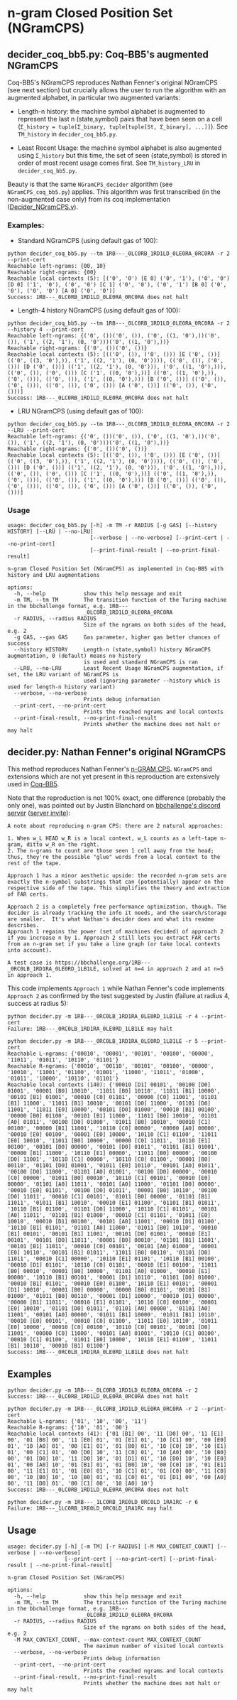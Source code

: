 # n-gram Closed Position Set (NGramCPS)

## decider_coq_bb5.py: Coq-BB5's augmented NGramCPS

Coq-BB5's NGramCPS reproduces Nathan Fenner's original NGramCPS (see next section) but crucially allows the user to run the algorithm with an augmented alphabet, in particular two augmented variants:

- Length-n history: the machine symbol alphabet is augmented to represent the last n (state,symbol) pairs that have been seen on a cell (`Σ_history = tuple[Σ_binary, tuple[tuple[St, Σ_binary], ...]]`). See `TM_history` in `decider_coq_bb5.py`.

- Least Recent Usage: the machine symbol alphabet is also augmented using `Σ_history` but this time, the set of seen (state,symbol) is stored in order of most recent usage comes first. See `TM_history_LRU` in `decider_coq_bb5.py`.

Beauty is that the same `NGramCPS_decider` algorithm (see `NGramCPS_coq_bb5.py`) applies. This algorithm was first transcribed (in the non-augmented case only) from its coq implementation ([Decider_NGramCPS.v](https://github.com/ccz181078/Coq-BB5/CoqBB5/Deciders/Decider_NGramCPS.v)).

### Examples:

- Standard NGramCPS (using default gas of 100):
```
python decider_coq_bb5.py --tm 1RB---_0LC0RB_1RD1LD_0LE0RA_0RC0RA -r 2 --print-cert
Reachable left-ngrams: {00, 10}
Reachable right-ngrams: {00}
Reachable local contexts (5): [('0', '0') [E 0] ('0', '1'), ('0', '0') [D 0] ('1', '0'), ('0', '0') [C 1] ('0', '0'), ('0', '1') [B 0] ('0', '0'), ('0', '0') [A 0] ('0', '0')]
Success: 1RB---_0LC0RB_1RD1LD_0LE0RA_0RC0RA does not halt
```

- Length-4 history NGramCPS (using default gas of 100):
```
python decider_coq_bb5.py --tm 1RB---_0LC0RB_1RD1LD_0LE0RA_0RC0RA -r 2 --history 4 --print-cert
Reachable left-ngrams: {('0', ())('0', ()), ('0', ((1, '0'),))('0', ()), ('1', ((2, '1'), (0, '0')))('0', ((1, '0'),))}
Reachable right-ngrams: {('0', ())('0', ())}
Reachable local contexts (5): [(('0', ()), ('0', ())) [E ('0', ())] (('0', ((3, '0'),)), ('1', ((2, '1'), (0, '0')))), (('0', ()), ('0', ())) [D ('0', ())] (('1', ((2, '1'), (0, '0'))), ('0', ((1, '0'),))), (('0', ()), ('0', ())) [C ('1', ((0, '0'),))] (('0', ((1, '0'),)), ('0', ())), (('0', ()), ('1', ((0, '0'),))) [B ('0', ())] (('0', ()), ('0', ())), (('0', ()), ('0', ())) [A ('0', ())] (('0', ()), ('0', ()))]
Success: 1RB---_0LC0RB_1RD1LD_0LE0RA_0RC0RA does not halt
```

- LRU NGramCPS (using default gas of 100):
```
python decider_coq_bb5.py --tm 1RB---_0LC0RB_1RD1LD_0LE0RA_0RC0RA -r 2 --LRU --print-cert
Reachable left-ngrams: {('0', ())('0', ()), ('0', ((1, '0'),))('0', ()), ('1', ((2, '1'), (0, '0')))('0', ((1, '0'),))}
Reachable right-ngrams: {('0', ())('0', ())}
Reachable local contexts (5): [(('0', ()), ('0', ())) [E ('0', ())] (('0', ((3, '0'),)), ('1', ((2, '1'), (0, '0')))), (('0', ()), ('0', ())) [D ('0', ())] (('1', ((2, '1'), (0, '0'))), ('0', ((1, '0'),))), (('0', ()), ('0', ())) [C ('1', ((0, '0'),))] (('0', ((1, '0'),)), ('0', ())), (('0', ()), ('1', ((0, '0'),))) [B ('0', ())] (('0', ()), ('0', ())), (('0', ()), ('0', ())) [A ('0', ())] (('0', ()), ('0', ()))]
```

### Usage

```
usage: decider_coq_bb5.py [-h] -m TM -r RADIUS [-g GAS] [--history HISTORY] [--LRU | --no-LRU]
                          [--verbose | --no-verbose] [--print-cert | --no-print-cert]
                          [--print-final-result | --no-print-final-result]

n-gram Closed Position Set (NGramCPS) as implemented in Coq-BB5 with history and LRU augmentations

options:
  -h, --help            show this help message and exit
  -m TM, --tm TM        The transition function of the Turing machine in the bbchallenge format, e.g. 1RB---
                        _0LC0RB_1RD1LD_0LE0RA_0RC0RA
  -r RADIUS, --radius RADIUS
                        Size of the ngrams on both sides of the head, e.g. 2
  -g GAS, --gas GAS     Gas parameter, higher gas better chances of success
  --history HISTORY     Length-n (state,symbol) history NGramCPS augmentation, 0 (default) means no history
                        is used and standard NGramCPS is ran
  --LRU, --no-LRU       Least Recent Usage NGramCPS augmentation, if set, the LRU variant of NGramCPS is
                        used (ignoring parameter --history which is used for length-n history variant)
  --verbose, --no-verbose
                        Prints debug information
  --print-cert, --no-print-cert
                        Prints the reached ngrams and local contexts
  --print-final-result, --no-print-final-result
                        Prints whether the machine does not halt or may halt
```


## decider.py: Nathan Fenner's original NGramCPS

This method reproduces Nathan Fenner's [n-GRAM CPS](https://github.com/Nathan-Fenner/bb-simple-n-gram-cps). `NGramCPS` and extensions which are not yet present in this reproduction are extensively used in [Coq-BB5](https://github.com/ccz181078/Coq-BB5).

Note that the reproduction is not 100% exact, one difference (probably the only one), was pointed out by Justin Blanchard on [bbchallenge's discord server](https://discord.com/channels/960643023006490684/1028747034066427904/1237879123498766528) ([server invite](https://discord.gg/3uqtPJA9Uv)):

```
A note about reproducing n-gram CPS: there are 2 natural approaches:

1. When w_L HEAD w_R is a local context, w_L counts as a left-tape n-gram, ditto w_R on the right.
2. The n-grams to count are those seen 1 cell away from the head; thus, they're the possible "glue" words from a local context to the rest of the tape.

Approach 1 has a minor aesthetic upside: the recorded n-gram sets are exactly the n-symbol substrings that can (potentially) appear on the respective side of the tape. This simplifies the theory and extraction of FAR certs.

Approach 2 is a completely free performance optimization, though. The decider is already tracking the info it needs, and the search/storage are smaller.  It's what Nathan's decider does and what its readme describes.
Approach 1 regains the power (set of machines decided) of approach 2 if you increase n by 1. Approach 2 still lets you extract FAR certs from an n-gram set if you take a line graph (or take local contexts into account).

A test case is https://bbchallenge.org/1RB---_0RC0LB_1RD1RA_0LE0RD_1LB1LE, solved at n=4 in approach 2 and at n=5 in approach 1.
```

This code implements `Approach 1` while Nathan Fenner's code implements `Approach 2` as confirmed by the test suggested by Justin (failure at radius 4, success at radius 5):

```
python decider.py -m 1RB---_0RC0LB_1RD1RA_0LE0RD_1LB1LE -r 4 --print-cert
Failure: 1RB---_0RC0LB_1RD1RA_0LE0RD_1LB1LE may halt
```

```
python decider.py -m 1RB---_0RC0LB_1RD1RA_0LE0RD_1LB1LE -r 5 --print-cert
Reachable L-ngrams: {'00010', '00001', '00101', '00100', '00000', '11011', '01011', '10110', '01101'}
Reachable R-ngrams: {'00010', '00110', '00101', '00100', '00000', '10010', '11001', '01100', '01001', '11000', '11011', '01000', '01011', '10000', '10110', '01101'}
Reachable local contexts (140): {'00010 [D1] 00101', '00100 [D0] 01001', '00001 [B0] 10010', '11011 [B0] 10110', '11011 [B1] 10000', '00101 [B1] 01001', '00010 [C0] 01101', '00000 [C0] 11001', '01101 [B1] 11000', '11011 [B1] 10010', '00101 [D0] 11000', '01101 [D0] 11001', '11011 [E0] 10000', '00101 [D0] 01000', '00010 [B1] 00100', '00000 [B0] 01100', '00101 [B1] 11000', '11011 [B0] 10010', '01101 [A0] 01011', '00100 [D0] 01000', '01011 [B0] 10010', '00010 [C1] 00100', '00000 [B1] 11001', '10110 [C0] 00000', '00000 [A0] 00000', '00010 [E0] 00100', '00001 [E0] 10000', '10110 [C1] 01100', '11011 [E0] 10010', '11011 [B0] 10000', '00000 [C0] 11011', '10110 [E1] 00100', '00101 [D0] 00000', '00101 [D0] 01011', '01101 [B1] 01001', '00000 [B1] 11000', '10110 [E1] 00000', '11011 [B0] 00000', '00100 [D0] 11001', '10110 [C1] 00000', '10110 [C0] 01100', '00001 [B0] 00110', '01101 [D0] 01001', '01011 [E0] 10110', '00101 [A0] 01011', '00100 [D0] 11000', '01101 [A0] 01001', '00100 [D0] 00000', '00010 [C0] 00000', '01011 [B0] 00010', '10110 [C1] 00101', '00010 [E0] 00000', '01101 [A0] 11011', '00101 [A0] 11000', '01101 [D0] 00000', '00010 [E0] 01101', '00100 [D0] 01011', '00001 [B0] 10110', '00100 [D0] 11011', '00010 [C1] 00101', '01011 [B0] 00000', '01101 [B1] 11011', '01011 [B1] 10010', '00010 [E1] 01100', '01101 [B1] 01011', '10110 [B1] 01100', '01101 [D0] 11000', '10110 [C1] 01101', '00101 [A0] 11011', '01101 [B1] 01000', '00010 [C1] 01101', '01011 [E0] 10010', '00010 [D1] 00100', '00101 [A0] 11001', '00010 [D1] 01100', '10110 [B1] 01101', '01101 [A0] 11000', '01011 [B0] 10110', '00010 [B1] 00101', '00101 [B1] 11001', '00101 [D0] 01001', '00010 [E1] 00101', '00101 [D0] 11011', '00001 [B0] 00010', '01101 [B1] 11001', '00101 [B1] 11011', '00010 [C0] 00101', '00101 [A0] 01000', '00001 [E0] 10110', '00101 [B1] 01011', '11011 [B0] 00110', '01101 [D0] 11011', '00010 [C1] 00000', '10110 [E1] 01101', '10110 [B1] 00100', '00010 [D1] 01101', '10110 [C0] 01101', '00010 [E1] 00100', '11011 [B0] 00010', '00001 [B0] 10000', '01101 [A0] 01000', '00010 [E1] 00000', '10110 [B1] 00101', '00001 [D1] 10110', '01101 [D0] 01000', '00010 [B1] 01101', '00010 [E0] 01100', '10110 [E1] 00101', '00001 [D1] 10010', '00001 [B0] 00000', '00000 [B0] 01101', '00101 [B1] 01000', '01011 [B0] 00110', '00001 [D1] 10000', '00010 [D1] 00000', '00000 [B1] 11011', '00010 [E1] 01101', '10110 [C0] 00100', '00001 [E0] 10010', '01101 [D0] 01011', '01101 [A0] 00000', '01101 [A0] 11001', '00101 [A0] 00000', '01011 [B1] 10000', '01011 [B1] 10110', '00010 [E0] 00101', '00010 [C0] 01100', '11011 [E0] 10110', '01011 [E0] 10000', '00010 [C0] 00100', '10110 [C0] 00101', '00101 [D0] 11001', '00000 [C0] 11000', '00101 [A0] 01001', '10110 [C1] 00100', '00010 [C1] 01100', '01011 [B0] 10000', '10110 [E1] 01100', '11011 [B1] 10110', '00010 [B1] 01100'}
Success: 1RB---_0RC0LB_1RD1RA_0LE0RD_1LB1LE does not halt
```

## Examples

```
python decider.py -m 1RB---_0LC0RB_1RD1LD_0LE0RA_0RC0RA -r 2
Success: 1RB---_0LC0RB_1RD1LD_0LE0RA_0RC0RA does not halt
```

```
python decider.py -m 1RB---_0LC0RB_1RD1LD_0LE0RA_0RC0RA -r 2 --print-cert
Reachable L-ngrams: {'01', '10', '00', '11'}
Reachable R-ngrams: {'10', '01', '00'}
Reachable local contexts (41): {'01 [B1] 00', '11 [D0] 00', '11 [E1] 00', '01 [B0] 00', '11 [E0] 01', '01 [E1] 01', '10 [C1] 00', '00 [E0] 01', '10 [A0] 01', '00 [E1] 01', '01 [B0] 01', '10 [C0] 10', '10 [E1] 01', '00 [C1] 01', '00 [D0] 10', '11 [C0] 01', '10 [A0] 00', '10 [B0] 00', '01 [D0] 10', '11 [D0] 10', '01 [D1] 01', '10 [D0] 10', '10 [E0] 01', '00 [A0] 10', '01 [B1] 01', '01 [B0] 10', '00 [C0] 10', '01 [E1] 00', '11 [E1] 01', '01 [E0] 01', '10 [C1] 01', '01 [C0] 00', '11 [C0] 00', '10 [B0] 10', '10 [B0] 01', '01 [C0] 01', '01 [D1] 00', '00 [A0] 00', '11 [D0] 01', '00 [C1] 00', '10 [A0] 10'}
Success: 1RB---_0LC0RB_1RD1LD_0LE0RA_0RC0RA does not halt
```

```
python decider.py -m 1RB---_1LC0RB_1RE0LD_0RC0LD_1RA1RC -r 6
Failure: 1RB---_1LC0RB_1RE0LD_0RC0LD_1RA1RC may halt
```

## Usage

```
usage: decider.py [-h] [-m TM] [-r RADIUS] [-M MAX_CONTEXT_COUNT] [--verbose | --no-verbose]
                  [--print-cert | --no-print-cert] [--print-final-result | --no-print-final-result]

n-gram Closed Position Set (NGramCPS)

options:
  -h, --help            show this help message and exit
  -m TM, --tm TM        The transition function of the Turing machine in the bbchallenge format, e.g. 1RB---
                        _0LC0RB_1RD1LD_0LE0RA_0RC0RA
  -r RADIUS, --radius RADIUS
                        Size of the ngrams on both sides of the head, e.g. 2
  -M MAX_CONTEXT_COUNT, --max-context-count MAX_CONTEXT_COUNT
                        The maximum number of visited local contexts
  --verbose, --no-verbose
                        Prints debug information
  --print-cert, --no-print-cert
                        Prints the reached ngrams and local contexts
  --print-final-result, --no-print-final-result
                        Prints whether the machine does not halt or may halt
```